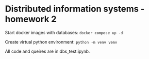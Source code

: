 # Distributed information systems - homework 2

Start docker images with databases: `docker compose up -d`

Create virtual python environment: `python -m venv venv`

All code and queires are in dbs_test.ipynb.
